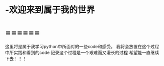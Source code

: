 # -欢迎来到属于我的世界
======
=========
这里将是属于我学习python中所面对的一些code和感受。
我将会放置在这个过程中所实践和看到的code
记录这个过程是一个艰难而又漫长的过程
希望能一直继续下去！！！
